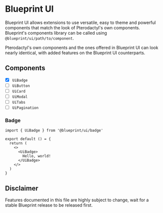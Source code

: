 # Blueprint UI

Blueprint UI allows extensions to use versatile, easy to theme and powerful components that match the look of Pterodactyl's own components. Blueprint's components library can be called using `@blueprint/ui/path/to/component`.

Pterodactyl's own components and the ones offered in Blueprint UI can look nearly identical, with added features on the Blueprint UI counterparts.

## Components

- [x] `UiBadge`
- [ ] `UiButton`
- [ ] `UiCard`
- [ ] `UiModal`
- [ ] `UiTabs`
- [ ] `UiPagination`

### Badge

```tsx
import { UiBadge } from '@blueprint/ui/badge'

export default () = {
  return (
    <>
      <UiBadge>
        Hello, world!
      </UiBadge>
    </>
  )
}
```

## Disclaimer

Features documented in this file are highly subject to change, wait for a stable Blueprint release to be released first.
